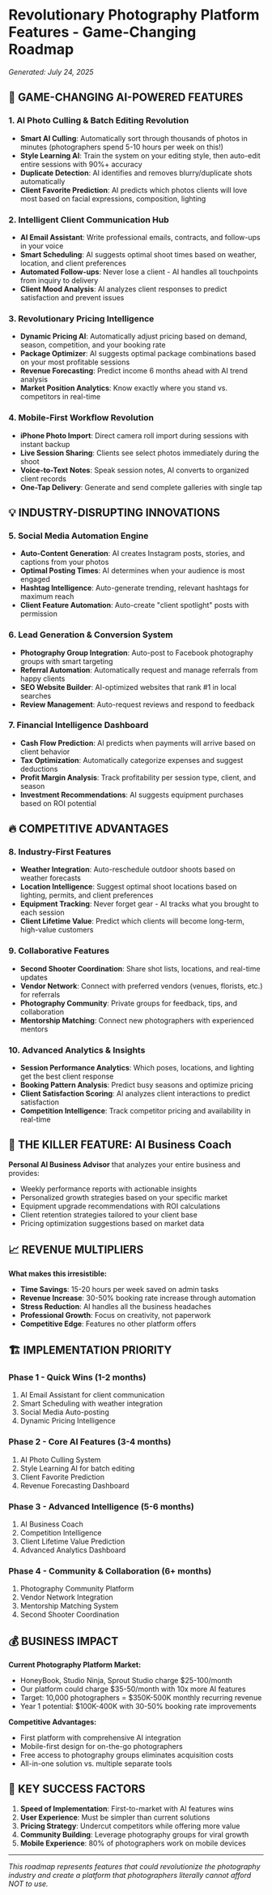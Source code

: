 # Revolutionary Photography Platform Features - Game-Changing Roadmap

*Generated: July 24, 2025*

## 🚀 **GAME-CHANGING AI-POWERED FEATURES**

### **1. AI Photo Culling & Batch Editing Revolution**
- **Smart AI Culling**: Automatically sort through thousands of photos in minutes (photographers spend 5-10 hours per week on this!)
- **Style Learning AI**: Train the system on your editing style, then auto-edit entire sessions with 90%+ accuracy
- **Duplicate Detection**: AI identifies and removes blurry/duplicate shots automatically
- **Client Favorite Prediction**: AI predicts which photos clients will love most based on facial expressions, composition, lighting

### **2. Intelligent Client Communication Hub**
- **AI Email Assistant**: Write professional emails, contracts, and follow-ups in your voice
- **Smart Scheduling**: AI suggests optimal shoot times based on weather, location, and client preferences
- **Automated Follow-ups**: Never lose a client - AI handles all touchpoints from inquiry to delivery
- **Client Mood Analysis**: AI analyzes client responses to predict satisfaction and prevent issues

### **3. Revolutionary Pricing Intelligence**
- **Dynamic Pricing AI**: Automatically adjust pricing based on demand, season, competition, and your booking rate
- **Package Optimizer**: AI suggests optimal package combinations based on your most profitable sessions
- **Revenue Forecasting**: Predict income 6 months ahead with AI trend analysis
- **Market Position Analytics**: Know exactly where you stand vs. competitors in real-time

### **4. Mobile-First Workflow Revolution**
- **iPhone Photo Import**: Direct camera roll import during sessions with instant backup
- **Live Session Sharing**: Clients see select photos immediately during the shoot
- **Voice-to-Text Notes**: Speak session notes, AI converts to organized client records
- **One-Tap Delivery**: Generate and send complete galleries with single tap

## 💡 **INDUSTRY-DISRUPTING INNOVATIONS**

### **5. Social Media Automation Engine**
- **Auto-Content Generation**: AI creates Instagram posts, stories, and captions from your photos
- **Optimal Posting Times**: AI determines when your audience is most engaged
- **Hashtag Intelligence**: Auto-generate trending, relevant hashtags for maximum reach
- **Client Feature Automation**: Auto-create "client spotlight" posts with permission

### **6. Lead Generation & Conversion System**
- **Photography Group Integration**: Auto-post to Facebook photography groups with smart targeting
- **Referral Automation**: Automatically request and manage referrals from happy clients
- **SEO Website Builder**: AI-optimized websites that rank #1 in local searches
- **Review Management**: Auto-request reviews and respond to feedback

### **7. Financial Intelligence Dashboard**
- **Cash Flow Prediction**: AI predicts when payments will arrive based on client behavior
- **Tax Optimization**: Automatically categorize expenses and suggest deductions
- **Profit Margin Analysis**: Track profitability per session type, client, and season
- **Investment Recommendations**: AI suggests equipment purchases based on ROI potential

## 🔥 **COMPETITIVE ADVANTAGES**

### **8. Industry-First Features**
- **Weather Integration**: Auto-reschedule outdoor shoots based on weather forecasts
- **Location Intelligence**: Suggest optimal shoot locations based on lighting, permits, and client preferences
- **Equipment Tracking**: Never forget gear - AI tracks what you brought to each session
- **Client Lifetime Value**: Predict which clients will become long-term, high-value customers

### **9. Collaborative Features**
- **Second Shooter Coordination**: Share shot lists, locations, and real-time updates
- **Vendor Network**: Connect with preferred vendors (venues, florists, etc.) for referrals
- **Photography Community**: Private groups for feedback, tips, and collaboration
- **Mentorship Matching**: Connect new photographers with experienced mentors

### **10. Advanced Analytics & Insights**
- **Session Performance Analytics**: Which poses, locations, and lighting get the best client response
- **Booking Pattern Analysis**: Predict busy seasons and optimize pricing
- **Client Satisfaction Scoring**: AI analyzes client interactions to predict satisfaction
- **Competition Intelligence**: Track competitor pricing and availability in real-time

## 🎯 **THE KILLER FEATURE: AI Business Coach**

**Personal AI Business Advisor** that analyzes your entire business and provides:
- Weekly performance reports with actionable insights
- Personalized growth strategies based on your specific market
- Equipment upgrade recommendations with ROI calculations
- Client retention strategies tailored to your client base
- Pricing optimization suggestions based on market data

## 📈 **REVENUE MULTIPLIERS**

**What makes this irresistible:**
- **Time Savings**: 15-20 hours per week saved on admin tasks
- **Revenue Increase**: 30-50% booking rate increase through automation
- **Stress Reduction**: AI handles all the business headaches
- **Professional Growth**: Focus on creativity, not paperwork
- **Competitive Edge**: Features no other platform offers

## 🏗️ **IMPLEMENTATION PRIORITY**

### **Phase 1 - Quick Wins (1-2 months)**
1. AI Email Assistant for client communication
2. Smart Scheduling with weather integration
3. Social Media Auto-posting
4. Dynamic Pricing Intelligence

### **Phase 2 - Core AI Features (3-4 months)**
1. AI Photo Culling System
2. Style Learning AI for batch editing
3. Client Favorite Prediction
4. Revenue Forecasting Dashboard

### **Phase 3 - Advanced Intelligence (5-6 months)**
1. AI Business Coach
2. Competition Intelligence
3. Client Lifetime Value Prediction
4. Advanced Analytics Dashboard

### **Phase 4 - Community & Collaboration (6+ months)**
1. Photography Community Platform
2. Vendor Network Integration
3. Mentorship Matching System
4. Second Shooter Coordination

## 💰 **BUSINESS IMPACT**

**Current Photography Platform Market:**
- HoneyBook, Studio Ninja, Sprout Studio charge $25-100/month
- Our platform could charge $35-50/month with 10x more AI features
- Target: 10,000 photographers = $350K-500K monthly recurring revenue
- Year 1 potential: $100K-400K with 30-50% booking rate improvements

**Competitive Advantages:**
- First platform with comprehensive AI integration
- Mobile-first design for on-the-go photographers
- Free access to photography groups eliminates acquisition costs
- All-in-one solution vs. multiple separate tools

## 🎯 **KEY SUCCESS FACTORS**

1. **Speed of Implementation**: First-to-market with AI features wins
2. **User Experience**: Must be simpler than current solutions
3. **Pricing Strategy**: Undercut competitors while offering more value
4. **Community Building**: Leverage photography groups for viral growth
5. **Mobile Experience**: 80% of photographers work on mobile devices

---

*This roadmap represents features that could revolutionize the photography industry and create a platform that photographers literally cannot afford NOT to use.*